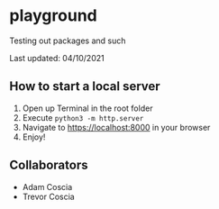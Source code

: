 # playground

Testing out packages and such

Last updated: 04/10/2021

## How to start a local server

1. Open up Terminal in the root folder
2. Execute `python3 -m http.server`
3. Navigate to <https://localhost:8000> in your browser
4. Enjoy!

## Collaborators

- Adam Coscia
- Trevor Coscia
